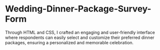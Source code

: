 # Wedding-Dinner-Package-Survey-Form
Through HTML and CSS, I crafted an engaging and user-friendly interface where respondents can easily select and customize their preferred dinner packages, ensuring a personalized and memorable celebration.
